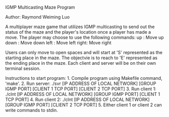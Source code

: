 IGMP Multicasting Maze Program

Author: Raymond Weiming Luo

A multiplayer maze game that utilizes IGMP multicasting to send out
the status of the maze and the player's location once a player has
made a move. The player may choose to use the following commands:
    up   : Move up
    down : Move down
    left : Move left
    right: Move right

Users can only move to open spaces and will start at 'S' represented
as the starting place in the maze. The objectvie is to reach to 'E'
represented as the ending place in the maze. Each client and server
will be on their own terminal session.

Instructions to start program:
    1. Compile program using Makefile command, 'make'.
    2. Run server: 
            ./svr [IP ADDRESS OF LOCAL NETWORK] [GROUP IGMP PORT] [CLIENT 1 TCP PORT] [CLIENT 2 TCP PORT]
    3. Run client 1:
            ./clnt [IP ADDRESS OF LOCAL NETWORK] [GROUP IGMP PORT] [CLIENT 1 TCP PORT]
    4. Run client 2:
            ./clnt [IP ADDRESS OF LOCAL NETWORK] [GROUP IGMP PORT] [CLIENT 2 TCP PORT]
    5. Either client 1 or client 2 can write commands to stdin.
